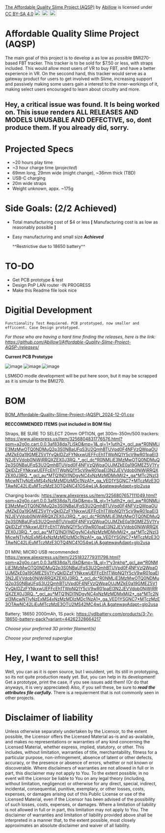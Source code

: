 <p xmlns:cc="http://creativecommons.org/ns#" xmlns:dct="http://purl.org/dc/terms/"><a property="dct:title" rel="cc:attributionURL" href="https://github.com/Abillow1/Affordable-Quality-Slime-Project-AQSP-/tree/main">The Affordable Quality Slime Project (AQSP)</a> by <a rel="cc:attributionURL dct:creator" property="cc:attributionName" href="https://github.com/Abillow1">Abillow</a> is licensed under <a href="https://creativecommons.org/licenses/by-sa/4.0/?ref=chooser-v1" target="_blank" rel="license noopener noreferrer" style="display:inline-block;">CC BY-SA 4.0<img style="height:22px!important;margin-left:3px;vertical-align:text-bottom;" src="https://mirrors.creativecommons.org/presskit/icons/cc.svg?ref=chooser-v1" alt=""><img style="height:22px!important;margin-left:3px;vertical-align:text-bottom;" src="https://mirrors.creativecommons.org/presskit/icons/by.svg?ref=chooser-v1" alt=""><img style="height:22px!important;margin-left:3px;vertical-align:text-bottom;" src="https://mirrors.creativecommons.org/presskit/icons/sa.svg?ref=chooser-v1" alt=""></a></p>

# Affordable Quality Slime Project (AQSP)

The main goal of this project is to develop a as low as possible BMI270-based FBT tracker. This tracker is to be sold for $7.50 or less, with straps included. This would allow most users of VR to buy FBT, and have a better experience in VR. On the seccond hand, this tracker would serve as a gateway product for users to get involved with Slime, increasing support and passively making some users gain a interest to the inner-workings of it, making select users encouraged to learn about circuitry and more.

## Hey, a critical issue was found. It Is being worked on. This issue renders ALL RELEASES AND MODELS UNUSABLE AND DEFECTIVE, so, dont produce them. If you already did, sorry. 
# **Projected Specs**
- ~20 hours play time
- ~3 hour charge time (*projected*)
- 69mm long, 29mm wide (might change), ~36mm thick (TBD)
- USB-C charging
- 20m wide straps
- Weight unknown, appx. ~175g


# Side Goals: (2/2 Achieved)

- Total manufacturing cost of $4 or less **[** Manufacturing cost is as low as reasonably possible **]**
- Easy manufacturing and small size ***Achieved***

  ^^Restrictive due to 18650 battery^^

# TO-DO

- Get PCB prototype & test
- Design PnP LAN router -IN PROGRESS
- Make this Readme file look nice

# Digitial Development

    Functionality Test Requiered. PCB prototyped, now smaller and efficcent. Case Design prototyped.

*For those who are having a hard time finding the releases, here is the link: https://github.com/Abillow1/Affordable-Quality-Slime-Project-AQSP-/releases/*
    
**Current PCB Prototype**

![image](https://github.com/user-attachments/assets/d1a680cc-fd67-49c9-83de-13861678d938)
![image](https://github.com/user-attachments/assets/254099e4-3b11-4e0e-9a7f-5794e79e857c)
![image](https://github.com/user-attachments/assets/7fe52742-a1e7-4e25-8298-521a5613f274)

LSM6DO modle development will be put here soon, but it may be scrapped as it is simular to the BMI270. 

# BOM

[BOM_Affordable-Quality-Slime-Project-(AQSP)_2024-12-01.csv](https://github.com/user-attachments/files/17971755/BOM_Affordable-Quality-Slime-Project-.AQSP._2024-12-01.csv)

**RECCOMMENDED ITEMS (not included in BOM file)**

Straps, BE SURE TO SELECT 20mm OPTION, get 300m-350m/500 trackers: https://www.aliexpress.us/item/3256804831776576.html?spm=a2g0o.cart.0.0.3af838da7LiSkD&mp=1&_gl=1*1utlh2*_gcl_aw*R0NMLjE3MzMwOTQ0NDMuQ2p3S0NBaUFqS3U2QmhBTUVpd0F4NFVzQWpaOUJMZkE0a19GMEZ5V1YyQklDZzFYNkxwUEFFcEh1TWpNQ1Y5cV9wR01paEl3N2JEVVdob0NjWjRRQXZEX0J3RQ..*_gcl_dc*R0NMLjE3MzMwOTQ0NDMuQ2p3S0NBaUFqS3U2QmhBTUVpd0F4NFVzQWpaOUJMZkE0a19GMEZ5V1YyQklDZzFYNkxwUEFFcEh1TWpNQ1Y5cV9wR01paEl3N2JEVVdob0NjWjRRQXZEX0J3RQ..*_gcl_au*MTQ1NDI1NDgyNC4xNzMzMDMxMjI2*_ga*MTc2NzI3MjcwNTIyNzExMS4xNzMzMDIzMDc1NzA1*_ga_VED1YSGNC7*MTczMzE3OTAwNC42LjEuMTczMzE3OTQ4NC41OS4wLjA.&gatewayAdapt=glo2usa

Charging boards: https://www.aliexpress.us/item/3256807657111049.html?spm=a2g0o.cart.0.0.3af838da7LiSkD&mp=1&_gl=1*1utlh2*_gcl_aw*R0NMLjE3MzMwOTQ0NDMuQ2p3S0NBaUFqS3U2QmhBTUVpd0F4NFVzQWpaOUJMZkE0a19GMEZ5V1YyQklDZzFYNkxwUEFFcEh1TWpNQ1Y5cV9wR01paEl3N2JEVVdob0NjWjRRQXZEX0J3RQ..*_gcl_dc*R0NMLjE3MzMwOTQ0NDMuQ2p3S0NBaUFqS3U2QmhBTUVpd0F4NFVzQWpaOUJMZkE0a19GMEZ5V1YyQklDZzFYNkxwUEFFcEh1TWpNQ1Y5cV9wR01paEl3N2JEVVdob0NjWjRRQXZEX0J3RQ..*_gcl_au*MTQ1NDI1NDgyNC4xNzMzMDMxMjI2*_ga*MTc2NzI3MjcwNTIyNzExMS4xNzMzMDIzMDc1NzA1*_ga_VED1YSGNC7*MTczMzE3OTAwNC42LjEuMTczMzE3OTQ4NC41OS4wLjA.&gatewayAdapt=glo2usa

D1 MINI; MICRO USB recommended: https://www.aliexpress.us/item/2251832779311798.html?spm=a2g0o.cart.0.0.3af838da7LiSkD&mp=1&_gl=1*y3nkhp*_gcl_aw*R0NMLjE3MzMwOTQ0NDMuQ2p3S0NBaUFqS3U2QmhBTUVpd0F4NFVzQWpaOUJMZkE0a19GMEZ5V1YyQklDZzFYNkxwUEFFcEh1TWpNQ1Y5cV9wR01paEl3N2JEVVdob0NjWjRRQXZEX0J3RQ..*_gcl_dc*R0NMLjE3MzMwOTQ0NDMuQ2p3S0NBaUFqS3U2QmhBTUVpd0F4NFVzQWpaOUJMZkE0a19GMEZ5V1YyQklDZzFYNkxwUEFFcEh1TWpNQ1Y5cV9wR01paEl3N2JEVVdob0NjWjRRQXZEX0J3RQ..*_gcl_au*MTQ1NDI1NDgyNC4xNzMzMDMxMjI2*_ga*MTc2NzI3MjcwNTIyNzExMS4xNzMzMDIzMDc1NzA1*_ga_VED1YSGNC7*MTczMzE3OTAwNC42LjEuMTczMzE3OTU2MS42MC4wLjA.&gatewayAdapt=glo2usa

Battery; 18650 2000mAh, 1S pack: https://ydlbattery.com/products/3-7v-18650-battery-pack?variant=44262328664217

*Choose your preferred 3D printer filament(s)*

*Choose your preferred superglue*

# Hey, I want to sell this!

Well, you can as it is open source, but I wouldent, yet. Its still in prototyping, so its not quite production ready yet. But, you can help in its development! Get a prototype, print the case, if you see issues add them! (Or do that anyways, it is very appreciated) Also, if you sell these, be sure to ***read the attributes file carfully.*** There is a requierment that is not commonly seen in other projects.

# Disclaimer of liability

Unless otherwise separately undertaken by the Licensor, to the extent possible, the Licensor offers the Licensed Material as-is and as-available, and makes no representations or warranties of any kind concerning the Licensed Material, whether express, implied, statutory, or other. This includes, without limitation, warranties of title, merchantability, fitness for a particular purpose, non-infringement, absence of latent or other defects, accuracy, or the presence or absence of errors, whether or not known or discoverable. Where disclaimers of warranties are not allowed in full or in part, this disclaimer may not apply to You.
To the extent possible, in no event will the Licensor be liable to You on any legal theory (including, without limitation, negligence) or otherwise for any direct, special, indirect, incidental, consequential, punitive, exemplary, or other losses, costs, expenses, or damages arising out of this Public License or use of the Licensed Material, even if the Licensor has been advised of the possibility of such losses, costs, expenses, or damages. Where a limitation of liability is not allowed in full or in part, this limitation may not apply to You.
The disclaimer of warranties and limitation of liability provided above shall be interpreted in a manner that, to the extent possible, most closely approximates an absolute disclaimer and waiver of all liability.

